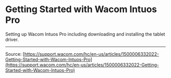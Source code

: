 # Getting Started with Wacom Intuos Pro

Setting up Wacom Intuos Pro including downloading and installing the tablet driver.

---
Source: [https://support.wacom.com/hc/en-us/articles/1500006332022-Getting-Started-with-Wacom-Intuos-Pro](https://support.wacom.com/hc/en-us/articles/1500006332022-Getting-Started-with-Wacom-Intuos-Pro)
